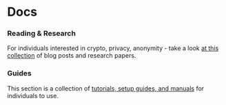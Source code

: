 # Docs

### Reading & Research

For individuals interested in crypto, privacy, anonymity - take a look [at this collection](/docs/reading/) of blog posts and research papers.

### Guides

This section is a collection of [tutorials, setup guides, and manuals](/guides/) for individuals to use.